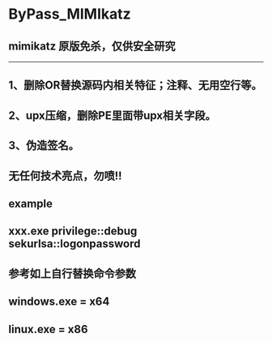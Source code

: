 # ByPass_MIMIkatz

## mimikatz 原版免杀，仅供安全研究
----------------------------------
## 1、删除OR替换源码内相关特征；注释、无用空行等。
## 2、upx压缩，删除PE里面带upx相关字段。
## 3、伪造签名。

## 无任何技术亮点，勿喷!!
## example
## xxx.exe privilege::debug sekurlsa::logonpassword
## 参考如上自行替换命令参数
## windows.exe = x64
## linux.exe = x86
